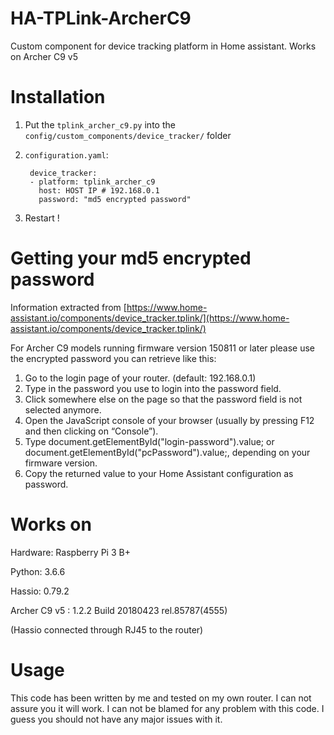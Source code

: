 # HA-TPLink-ArcherC9
Custom component for device tracking platform in Home assistant. Works on Archer C9 v5

# Installation
1. Put the `tplink_archer_c9.py` into the `config/custom_components/device_tracker/` folder

2. `configuration.yaml`:

        device_tracker:
        - platform: tplink_archer_c9
          host: HOST IP # 192.168.0.1
          password: "md5 encrypted password" 
 
3. Restart !

# Getting your md5 encrypted password

Information extracted from [https://www.home-assistant.io/components/device_tracker.tplink/](https://www.home-assistant.io/components/device_tracker.tplink/)

For Archer C9 models running firmware version 150811 or later please use the encrypted password you can retrieve like this:

1. Go to the login page of your router. (default: 192.168.0.1)
2. Type in the password you use to login into the password field.
3. Click somewhere else on the page so that the password field is not selected anymore.
4. Open the JavaScript console of your browser (usually by pressing F12 and then clicking on “Console”).
5. Type document.getElementById("login-password").value; or document.getElementById("pcPassword").value;, depending on your firmware version.
6. Copy the returned value to your Home Assistant configuration as password.

#  Works on
Hardware: Raspberry Pi 3 B+

Python: 3.6.6

Hassio: 0.79.2

Archer C9 v5 : 1.2.2 Build 20180423 rel.85787(4555)

(Hassio connected through RJ45 to the router)

# Usage
This code has been written by me and tested on my own router. 
I can not assure you it will work. I can not be blamed for any problem with this code.
I guess you should not have any major issues with it.
